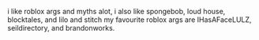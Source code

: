 i like roblox args and myths alot, i also like spongebob, loud house, blocktales, and lilo and stitch
my favourite roblox args are IHasAFaceLULZ, seildirectory, and brandonworks.
